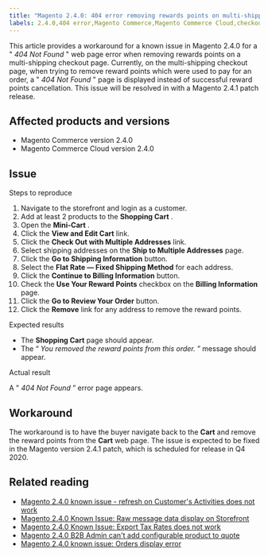 ```yaml
---
title: "Magento 2.4.0: 404 error removing rewards points on multi-shipping checkout"
labels: 2.4.0,404 error,Magento Commerce,Magento Commerce Cloud,checkout,known issues,multishipping,rewards points,shopping cart
---
```


This article provides a workaround for a known issue in Magento 2.4.0 for a " *404 Not Found* " web page error when removing rewards points on a multi-shipping checkout page. Currently, on the multi-shipping checkout page, when trying to remove reward points which were used to pay for an order,  a " *404 Not Found* " page is displayed instead of successful reward points cancellation. This issue will be resolved in with a Magento 2.4.1 patch release.

## Affected products and versions

* Magento Commerce version 2.4.0
* Magento Commerce Cloud version 2.4.0

## Issue

 <span class="wysiwyg-underline">Steps to reproduce</span> 

1. Navigate to the storefront and login as a customer.
1. Add at least 2 products to the **Shopping Cart** .
1. Open the **Mini-Cart** .
1. Click the **View and Edit Cart** link.
1. Click the **Check Out with Multiple Addresses** link.
1. Select shipping addresses on the **Ship to Multiple Addresses** page.
1. Click the **Go to Shipping Information** button.
1. Select the **Flat Rate — Fixed Shipping Method** for each address.
1. Click the **Continue to Billing Information** button.
1. Check the **Use Your Reward Points** checkbox on the **Billing Information** page.
1. Click the **Go to Review Your Order** button.
1. Click the **Remove** link for any address to remove the reward points.

 <span class="wysiwyg-underline">Expected results</span> 

* The **Shopping Cart** page should appear.
* The “ *You removed the reward points from this order.* ” message should appear.

 <span class="wysiwyg-underline">Actual result</span> 

A " *404 Not Found* ” error page appears.

## Workaround

The workaround is to have the buyer navigate back to the **Cart** and remove the reward points from the **Cart** web page. The issue is expected to be fixed in the Magento version 2.4.1 patch, which is scheduled for release in Q4 2020.

## Related reading

* [Magento 2.4.0 known issue - refresh on Customer's Activities does not work](https://support.magento.com/hc/en-us/articles/360046091332)
* [Magento 2.4.0 Known Issue: Raw message data display on Storefront](https://support.magento.com/hc/en-us/articles/360045804332)
* [Magento 2.4.0 Known Issue: Export Tax Rates does not work](https://support.magento.com/hc/en-us/articles/360045850032)
* [Magento 2.4.0 B2B Admin can't add configurable product to quote](https://support.magento.com/hc/en-us/articles/360046801971)
* [Magento 2.4.0 known issue: Orders display error](https://support.magento.com/hc/en-us/articles/360046802271)

